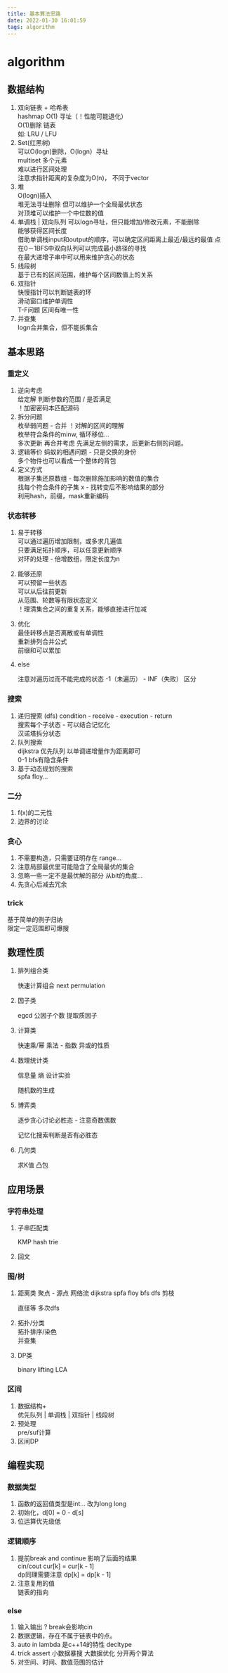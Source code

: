 ```yaml
---
title: 基本算法思路
date: 2022-01-30 16:01:59
tags: algorithm
---
```


# algorithm  

## 数据结构

1.  双向链表 + 哈希表  
    hashmap O(1) 寻址（！性能可能退化）  
    O(1)删除 链表  
    如: LRU / LFU  
2.  Set(红黑树)  
    可以O(logn)删除，O(logn）寻址  
    multiset 多个元素  
    难以进行区间处理  
    注意求指针距离的复杂度为O(n)， 不同于vector  
3.  堆  
    O(logn)插入  
    堆无法寻址删除 但可以维护一个全局最优状态  
    对顶堆可以维护一个中位数的值  
4.  单调栈 | 双向队列
    可以logn寻址，但只能增加/修改元素，不能删除  
    能够获得区间长度  
    借助单调栈input和output的顺序，可以确定区间距离上最近/最远的最值
    点  
    在0－1BFS中双向队列可以完成最小路径的寻找  
    在最大递增子串中可以用来维护贪心的状态    
5.  线段树  
    基于已有的区间范围，维护每个区间数值上的关系  
6.  双指针  
    快慢指针可以判断链表的环  
    滑动窗口维护单调性  
    T-F问题 区间有唯一性  
7.  并查集  
    logn合并集合，但不能拆集合  

## 基本思路

### 重定义

1. 逆向考虑  
   给定解 判断参数的范围 / 是否满足  
   ！加密密码本匹配源码  
2. 拆分问题  
   枚举弱问题 - 合并 ！对解的区间的理解  
   枚举符合条件的minw, 循环移位...  
   多次更新 再合并考虑 先满足左侧的需求，后更新右侧的问题。  
3. 逻辑等价
   蚂蚁的相遇问题 - 只是交换的身份   
   多个物件也可以看成一个整体的背包
4. 定义方式  
   根据子集还原数组 - 每次删除施加影响的数值的集合  
   找每个符合条件的子集 x - 找转变后不影响结果的部分  
   利用hash，前缀，mask重新编码

### 状态转移  

1. 易于转移  
   可以通过遍历增加限制，或多求几遍值  
   只要满足拓扑顺序，可以任意更新顺序  
   对环的处理 - 倍增数组，限定长度为n  

2. 能够还原  
   可以预留一些状态  
   可以从后往前更新  
   从范围、轮数等有限状态定义  
   ！理清集合之间的重复关系，能够直接进行加减

3. 优化  
   最佳转移点是否离散或有单调性  
   重新排列合并公式   
   前缀和可以累加

4. else

   注意对遍历过而不能完成的状态 -1（未遍历） - INF（失败） 区分  

### 搜索

1. 递归搜索 (dfs)
   condition - receive - execution - return  
   搜索每个子状态 - 可以结合记忆化  
   汉诺塔拆分状态  
2. 队列搜索  
   dijkstra 优先队列 以单调递增量作为距离即可  
   0-1 bfs有隐含条件  
3. 基于动态规划的搜索  
   spfa floy...  

### 二分

1. f(x)的二元性  
2. 边界的讨论   

### 贪心

1. 不需要构造，只需要证明存在 range...  
2. 注意局部最优里可能隐含了全局最优的集合  
3. 忽略一些一定不是最优解的部分 从bit的角度...  
4. 先贪心后减去冗余  


### trick

基于简单的例子归纳  
限定一定范围即可爆搜  

## 数理性质

1. 排列组合类

   快速计算组合 next permulation 

2. 因子类

   egcd 公因子个数 提取质因子

3. 计算类

   快速乘/幂 乘法 - 指数
   异或的性质

4. 数理统计类

   信息量 熵 设计实验

   随机数的生成

5. 博弈类

   逐步贪心讨论必胜态 - 注意奇数偶数

   记忆化搜索判断是否有必胜态

6. 几何类

   求K值 凸包

## 应用场景

### 字符串处理

1. 子串匹配类

   KMP hash trie

2. 回文

### 图/树

1. 距离类
   聚点 - 源点 网络流 dijkstra spfa floy bfs dfs 剪枝

   直径等 多次dfs    

2. 拓扑/分类  
   拓扑排序/染色  
   并查集  

3. DP类

   binary lifting LCA

### 区间

1. 数据结构+  
   优先队列 | 单调栈 | 双指针 | 线段树  
2. 预处理  
   pre/suf计算  
3. 区间DP

## 编程实现  

### 数据类型

1. 函数的返回值类型是int... 改为long long  
2. 初始化，d[0] = 0 - d[s]  
3. 位运算优先级低  

### 逻辑顺序

1. 提前break and continue 影响了后面的结果  
   cin/cout  cur[k] = cur[k - 1]  
   dp同理需要注意 dp[k] = dp[k - 1]  
2. 注意复用的值  
   链表的指向  

### else

1. 输入输出 ? break会影响cin  
2. 数据逻辑，存在不属于链表中的点。  
3. auto in lambda 是c++14的特性 decltype  
4. trick assert 小数据暴搜 大数据优化 分开两个算法  
5. 对空间、时间、数值范围的估计 

